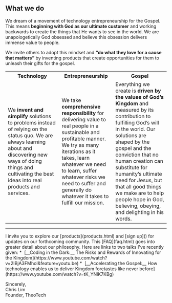 ## What we do 

We dream of a movement of technology entrepreneurship for the Gospel.
This means <strong>beginning with God as our ultimate customer</strong> and working backwards to create the things that He wants to see in the world. We are unapologetically God obsessed and believe this obsession delivers immense value to people. 

We invite others to adopt this mindset and __“do what they love for a cause that matters”__ by inventing products that create opportunities for them to unleash their gifts for the gospel.

<div class="table-wrapper">
	<table class="default">
		<tr>
			<th width="33%">Technology</th><th width="33%">Entrepreneurship</th><th width="33%">Gospel</th>
		</tr>
		<tr>
			<td>We <strong>invent and simplify</strong> solutions to problems instead of relying on the status quo. We are always learning about and discovering new ways of doing things and cultivating the best ideas into real products and services.</td>
			<td>We take <strong>comprehensive responsibility</strong> for delivering value to real people in a sustainable and profitable manner. We try as many iterations as it takes, learn whatever we need to learn, suffer whatever risks we need to suffer and generally do whatever it takes to fulfill our mission.</td>
			<td>Everything we create is <strong>driven by the values of God’s Kingdom</strong> and measured by its contribution to fulfilling God’s will in the world. Our solutions are shaped by the gospel and the conviction that no human creation can substitute for humanity’s ultimate need for Jesus, but that all good things we make are to help people hope in God, believing, obeying, and delighting in his words.</td>
		</tr>
	</table>
</div>
<hr/>
I invite you to explore our [products](products.html) and [sign up]() for updates on our forthcoming community. This [FAQ](faq.html) goes into greater detail about our philosophy. Here are links to two talks I've recently given:
* <i class="fa fa-youtube-play"></i>&nbsp;[__Coding in the Dark:__ The Risks and Rewards of Innovating for the Kingdom](https://www.youtube.com/watch?v=2IBjA3FMhoI&feature=youtu.be) 
* <i class="fa fa-youtube-play"></i>&nbsp;[__Accelerating the Gospel:__ How technology enables us to deliver Kingdom foretastes like never before](https://www.youtube.com/watch?v=tK_YNlK7KBg)

<p>
Sincerely,
<br/>
Chris Lim
<br/>
Founder, TheoTech
</p>
